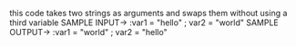 this code takes two strings as arguments and swaps them without using a third variable
SAMPLE INPUT-> :var1 = "hello"	;	var2 = "world"
SAMPLE OUTPUT-> :var1 = "world" ;	var2 = "hello"